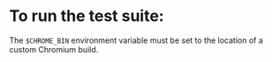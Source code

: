 # To run the test suite:
The `$CHROME_BIN` environment variable must be set to the location of a custom Chromium build. 
